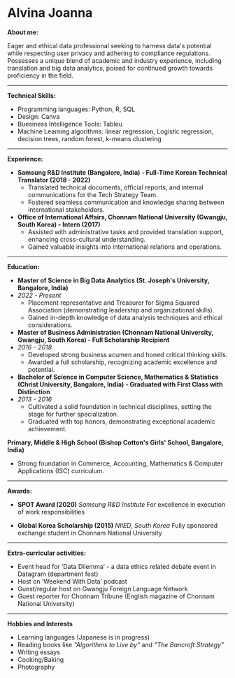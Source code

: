 # Alvina Joanna

**About me:**

Eager and ethical data professional seeking to harness data's potential while respecting user privacy and adhering to compliance regulations. Possesses a unique blend of academic and industry experience, including translation and big data analytics, poised for continued growth towards proficiency in the field.

---

**Technical Skills:**

* Programming languages: Python, R, SQL
* Design: Canva
* Buesiness Intelligence Tools: Tableu
* Machine Learning algorithms: linear regression, Logistic regression, decision trees, random forest, k-means clustering

---

**Experience:**

* **Samsung R&D Institute (Bangalore, India) - Full-Time Korean Technical Translator (2018 - 2022)**
    * Translated technical documents, official reports, and internal communications for the Tech Strategy Team.
    * Fostered seamless communication and knowledge sharing between international stakeholders.
* **Office of International Affairs, Chonnam National University (Gwangju, South Korea) - Intern (2017)**
    * Assisted with administrative tasks and provided translation support, enhancing cross-cultural understanding.
    * Gained valuable insights into international relations and operations.

---

**Education:**

* **Master of Science in Big Data Analytics (St. Joseph's University, Bangalore, India)**
* _2022 - Present_
    * Placement representative and Treasurer for Sigma Squared Association (demonstrating leadership and organizational skills).
    * Gained in-depth knowledge of data analysis techniques and ethical considerations.
* **Master of Business Administration (Chonnam National University, Gwangju, South Korea) - Full Scholarship Recipient**
* _2016 - 2018_
    * Developed strong business acumen and honed critical thinking skills.
    * Awarded a full scholarship, recognizing academic excellence and potential.
* **Bachelor of Science in Computer Science, Mathematics & Statistics (Christ University, Bangalore, India) - Graduated with First Class with Distinction**
* _2013 - 2016_
    * Cultivated a solid foundation in technical disciplines, setting the stage for further specialization.
    * Graduated with top honors, demonstrating exceptional academic achievement.

**Primary, Middle & High School (Bishop Cotton's Girls' School, Bangalore, India)**
* Strong foundation in Commerce, Accounting, Mathematics & Computer Applications (ISC) curriculum.

---

**Awards:**

* **SPOT Award (2020)**
  _Samsung R&D Institute_
  For excellence in execution of work responsibilities

* **Global Korea Scholarship (2015)**
  _NIIED, South Korea_
  Fully sponsored exchange student in Chonnam National University

---

**Extra-curricular activities:**

* Event head for ‘Data Dilemma’ - a data ethics related debate event in Datagram (department fest)
* Host on ‘Weekend With Data’ podcast
* Guest/regular host on Gwangju Foreign Language Network
* Guest reporter for Chonnam Tribune (English magazine of Chonnam National University)

---

**Hobbies and Interests**

* Learning languages (Japanese is in progress)
* Reading books like _"Algorithms to Live by"_ and _"The Bancroft Strategy"_
* Writing essays
* Cooking/Baking
* Photography



